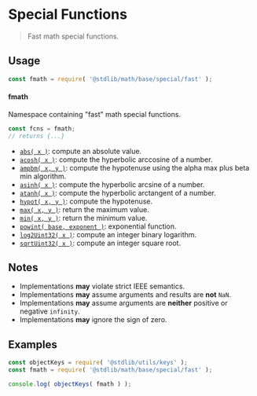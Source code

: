 <!--

@license Apache-2.0

Copyright (c) 2018 The Stdlib Authors.

Licensed under the Apache License, Version 2.0 (the "License");
you may not use this file except in compliance with the License.
You may obtain a copy of the License at

   http://www.apache.org/licenses/LICENSE-2.0

Unless required by applicable law or agreed to in writing, software
distributed under the License is distributed on an "AS IS" BASIS,
WITHOUT WARRANTIES OR CONDITIONS OF ANY KIND, either express or implied.
See the License for the specific language governing permissions and
limitations under the License.

-->

# Special Functions

> Fast math special functions.

<section class="usage">

## Usage

```javascript
const fmath = require( '@stdlib/math/base/special/fast' );
```

#### fmath

Namespace containing "fast" math special functions. 

```javascript
const fcns = fmath;
// returns {...}
```

<!-- <toc pattern="*"> -->

<div class="namespace-toc">

-   <span class="signature">[`abs( x )`][@stdlib/math/base/special/fast/abs]</span><span class="delimiter">: </span><span class="description">compute an absolute value.</span>
-   <span class="signature">[`acosh( x )`][@stdlib/math/base/special/fast/acosh]</span><span class="delimiter">: </span><span class="description">compute the hyperbolic arccosine of a number.</span>
-   <span class="signature">[`ampbm( x, y )`][@stdlib/math/base/special/fast/alpha-max-plus-beta-min]</span><span class="delimiter">: </span><span class="description">compute the hypotenuse using the alpha max plus beta min algorithm.</span>
-   <span class="signature">[`asinh( x )`][@stdlib/math/base/special/fast/asinh]</span><span class="delimiter">: </span><span class="description">compute the hyperbolic arcsine of a number.</span>
-   <span class="signature">[`atanh( x )`][@stdlib/math/base/special/fast/atanh]</span><span class="delimiter">: </span><span class="description">compute the hyperbolic arctangent of a number.</span>
-   <span class="signature">[`hypot( x, y )`][@stdlib/math/base/special/fast/hypot]</span><span class="delimiter">: </span><span class="description">compute the hypotenuse.</span>
-   <span class="signature">[`max( x, y )`][@stdlib/math/base/special/fast/max]</span><span class="delimiter">: </span><span class="description">return the maximum value.</span>
-   <span class="signature">[`min( x, y )`][@stdlib/math/base/special/fast/min]</span><span class="delimiter">: </span><span class="description">return the minimum value.</span>
-   <span class="signature">[`powint( base, exponent )`][@stdlib/math/base/special/fast/pow-int]</span><span class="delimiter">: </span><span class="description">exponential function.</span>
-   <span class="signature">[`log2Uint32( x )`][@stdlib/math/base/special/fast/uint32-log2]</span><span class="delimiter">: </span><span class="description">compute an integer binary logarithm.</span>
-   <span class="signature">[`sqrtUint32( x )`][@stdlib/math/base/special/fast/uint32-sqrt]</span><span class="delimiter">: </span><span class="description">compute an integer square root.</span>

</div>

<!-- </toc> -->

</section>

<!-- /.usage -->

<!-- Package notes. Make sure to keep an empty line after the `section` element and another before the `/section` close. -->

<section class="notes">

## Notes

-   Implementations **may** violate strict IEEE semantics.
-   Implementations **may** assume arguments and results are **not** `NaN`.
-   Implementations **may** assume arguments are **neither** positive or negative `infinity`.
-   Implementations **may** ignore the sign of zero. 

</section>

<!-- /.notes -->

<section class="examples">

## Examples

<!-- TODO: better examples -->

<!-- eslint no-undef: "error" -->

```javascript
const objectKeys = require( '@stdlib/utils/keys' );
const fmath = require( '@stdlib/math/base/special/fast' );

console.log( objectKeys( fmath ) );
```

</section>

<!-- /.examples -->

<!-- Section for related `stdlib` packages. Do not manually edit this section, as it is automatically populated. -->

<section class="related">

</section>

<!-- /.related -->

<!-- Section for all links. Make sure to keep an empty line after the `section` element and another before the `/section` close. -->

<section class="links">

<!-- <toc-links> -->

[@stdlib/math/base/special/fast/abs]: https://github.com/stdlib-js/stdlib/tree/develop/lib/node_modules/%40stdlib/math/base/special/fast/abs

[@stdlib/math/base/special/fast/acosh]: https://github.com/stdlib-js/stdlib/tree/develop/lib/node_modules/%40stdlib/math/base/special/fast/acosh

[@stdlib/math/base/special/fast/alpha-max-plus-beta-min]: https://github.com/stdlib-js/stdlib/tree/develop/lib/node_modules/%40stdlib/math/base/special/fast/alpha-max-plus-beta-min

[@stdlib/math/base/special/fast/asinh]: https://github.com/stdlib-js/stdlib/tree/develop/lib/node_modules/%40stdlib/math/base/special/fast/asinh

[@stdlib/math/base/special/fast/atanh]: https://github.com/stdlib-js/stdlib/tree/develop/lib/node_modules/%40stdlib/math/base/special/fast/atanh

[@stdlib/math/base/special/fast/hypot]: https://github.com/stdlib-js/stdlib/tree/develop/lib/node_modules/%40stdlib/math/base/special/fast/hypot

[@stdlib/math/base/special/fast/max]: https://github.com/stdlib-js/stdlib/tree/develop/lib/node_modules/%40stdlib/math/base/special/fast/max

[@stdlib/math/base/special/fast/min]: https://github.com/stdlib-js/stdlib/tree/develop/lib/node_modules/%40stdlib/math/base/special/fast/min

[@stdlib/math/base/special/fast/pow-int]: https://github.com/stdlib-js/stdlib/tree/develop/lib/node_modules/%40stdlib/math/base/special/fast/pow-int

[@stdlib/math/base/special/fast/uint32-log2]: https://github.com/stdlib-js/stdlib/tree/develop/lib/node_modules/%40stdlib/math/base/special/fast/uint32-log2

[@stdlib/math/base/special/fast/uint32-sqrt]: https://github.com/stdlib-js/stdlib/tree/develop/lib/node_modules/%40stdlib/math/base/special/fast/uint32-sqrt

<!-- </toc-links> -->

</section>

<!-- /.links -->

